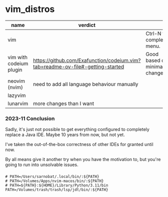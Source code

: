 # vim_distros

|name | verdict |  |
|---|---|----|
|vim |  | Ctrl-N for completion menu.|
| vim with codeium plugin| https://github.com/Exafunction/codeium.vim?tab=readme-ov-file#-getting-started |  Good based on minimal changes  |
|neovim (nvim) | need to add all language behaviour manually |  |
|lazyvim |  |  |
|lunarvim | more changes than I want |  |

### 2023-11 Conclusion
Sadly, it's just not possible to get everything configured to completely replace a Java IDE. Maybe 10 years from now, but not yet.

I've taken the out-of-the-box correctness of other IDEs for granted until now.

By all means give it another try when you have the motivation to, but you're going to run into unsolvable issues.


###
```
# PATH=/Users/sarnobat/.local/bin/:${PATH}
# PATH=/Volumes/Apps/nvim-macos/bin/:${PATH}
# PATH=${PATH}:${HOME}/Library/Python/3.11/bin
PATH=/Volumes/trash/trash/lsp/jdt/bin/:${PATH}
```
